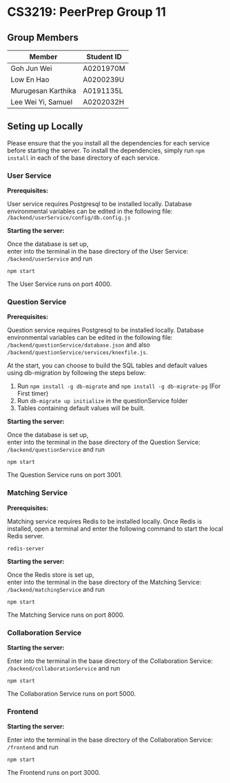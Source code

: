 # CS3219: PeerPrep Group 11

## Group Members
| Member             | Student ID |
|--------------------|------------|
| Goh Jun Wei        | A0201970M  |
| Low En Hao         | A0200239U  |
| Murugesan Karthika | A0191135L  |
| Lee Wei Yi, Samuel | A0202032H  |

## Seting up Locally
Please ensure that the you install all the dependencies for each service before starting the server. To install the dependencies, simply run `npm install` in each of the base directory of each service.
### User Service
**Prerequisites:**

User service requires Postgresql to be installed locally. Database environmental variables can be edited in the following file: `/backend/userService/config/db.config.js`

**Starting the server:**

Once the database is set up, \
enter into the terminal in the base directory of the User Service: `/backend/userService` and run 
```
npm start
```
The User Service runs on port 4000.


### Question Service
**Prerequisites:**

Question service requires Postgresql to be installed locally. Database environmental variables can be edited in the following file: `/backend/questionService/database.json` and also `/backend/questionService/services/knexfile.js`.

At the start, you can choose to build the SQL tables and default values using db-migration by following the steps below:
1. Run `npm install -g db-migrate` and `npm install -g db-migrate-pg` (For First timer)
2. Run `db-migrate up initialize` in the questionService folder
3. Tables containing default values will be built.

**Starting the server:**

Once the database is set up, \
enter into the terminal in the base directory of the Question Service: `/backend/questionService` and run 
```
npm start
```
The Question Service runs on port 3001.

### Matching Service
**Prerequisites:**

Matching service requires Redis to be installed locally. Once Redis is installed, open a terminal and enter the following command to start the local Redis server.
```
redis-server
```


**Starting the server:**

Once the Redis store is set up, \
enter into the terminal in the base directory of the Matching Service: `/backend/matchingService` and run 
```
npm start
```
The Matching Service runs on port 8000.

### Collaboration Service

**Starting the server:**

Enter into the terminal in the base directory of the Collaboration Service: `/backend/collaborationService` and run 
```
npm start
```
The Collaboration Service runs on port 5000.

### Frontend

**Starting the server:**

Enter into the terminal in the base directory of the Collaboration Service: `/frontend` and run 
```
npm start
```
The Frontend runs on port 3000.
